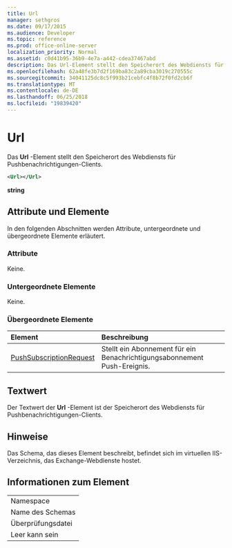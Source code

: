 ```yaml
---
title: Url
manager: sethgros
ms.date: 09/17/2015
ms.audience: Developer
ms.topic: reference
ms.prod: office-online-server
localization_priority: Normal
ms.assetid: c0d41b95-36b9-4e7a-a442-cdea37467abd
description: Das Url-Element stellt den Speicherort des Webdiensts für Pushbenachrichtigungen-Clients.
ms.openlocfilehash: 62a48fe3b7d2f169ba83c2a89cba3019c270555c
ms.sourcegitcommit: 34041125dc8c5f993b21cebfc4f8b72f0fd2cb6f
ms.translationtype: MT
ms.contentlocale: de-DE
ms.lasthandoff: 06/25/2018
ms.locfileid: "19839420"
---
```

# <a name="url"></a>Url

Das **Url** -Element stellt den Speicherort des Webdiensts für Pushbenachrichtigungen-Clients. 
  
```XML
<Url></Url>
```

 **string**
## <a name="attributes-and-elements"></a>Attribute und Elemente

In den folgenden Abschnitten werden Attribute, untergeordnete und übergeordnete Elemente erläutert.
  
### <a name="attributes"></a>Attribute

Keine.
  
### <a name="child-elements"></a>Untergeordnete Elemente

Keine.
  
### <a name="parent-elements"></a>Übergeordnete Elemente

|**Element**|**Beschreibung**|
|:-----|:-----|
|[PushSubscriptionRequest](pushsubscriptionrequest.md) <br/> |Stellt ein Abonnement für ein Benachrichtigungsabonnement Push-Ereignis.  <br/> |
   
## <a name="text-value"></a>Textwert

Der Textwert der **Url** -Element ist der Speicherort des Webdiensts für Pushbenachrichtigungen-Clients. 
  
## <a name="remarks"></a>Hinweise

Das Schema, das dieses Element beschreibt, befindet sich im virtuellen IIS-Verzeichnis, das Exchange-Webdienste hostet.
  
## <a name="element-information"></a>Informationen zum Element

||
|:-----|
|Namespace  <br/> |
|Name des Schemas  <br/> |
|Überprüfungsdatei  <br/> |
|Leer kann sein  <br/> |
   

